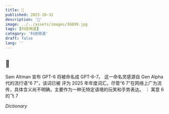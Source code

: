 ```yaml
---
title: 🤖
published: 2025-10-31
description: '🤖'
image: ../../assets/images/36899.jpg
tags: [科技频道]
category: '科技频道'
draft: false
lang: ''
---
```


## 🤖

Sam Altman 宣布 GPT-6 将被命名成 GPT-6-7。
这一命名灵感源自 Gen Alpha 代的流行语“6 7”，该词已被
评为 2025 年年度词汇。尽管“6 7”在网络上广为流传，具体含义尚不明确，主要作为一种无特定语境的玩笑和手势表达。
｜
寓意 6 的飞 7

*Dictionary*
